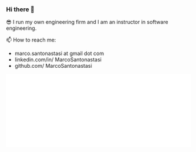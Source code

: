 ### Hi there 👋

😎 I run my own engineering firm and I am an instructor in software engineering.

📫 How to reach me:
- marco.santonastasi at gmail dot com
- linkedin.com/in/ MarcoSantonastasi
- github.com/ MarcoSantonastasi

<img src="header.svg" width="800" height="200" align="left">
